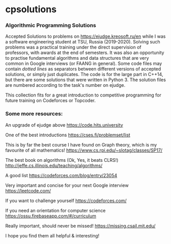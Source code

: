 # cpsolutions

### Algorithmic Programming Solutions
Accepted Solutions to problems on https://ejudge.kreosoft.ru/en while I was a software engineering student at TSU, Russia (2019-2020). Solving such problems was a practical training under the direct supervision of professors, with awards at the end of semesters. It was also an opportunity to practise fundamental algorithms and data structures that are very common in Google interviews (or FAANG in general). Some code files may contain *dotted lines* as separators between different versions of accepted solutions, or simply just duplicates. The code is for the large part in C++14, but there are some solutions that were written in Python 3. The solution files are numbered according to the task's number on ejudge.

This collection fits for a great introduction to competitive programming for future training on Codeforces or Topcoder.

### Some more resources:

An upgrade of ejudge above https://code.hits.university

One of the best introductions https://cses.fi/problemset/list

This is by far the best course I have found on Graph theory, which is my favourite of all mathematics! https://www.cs.rpi.edu/~slotag/classes/SP17/

The best book on algorithms (Ok, Yes, it beats CLRS!) http://jeffe.cs.illinois.edu/teaching/algorithms/

A good list https://codeforces.com/blog/entry/23054

Very important and concise for your next Google interview https://leetcode.com/

If you want to challenge yourself https://codeforces.com/

If you need an orientation for computer science https://ossu.firebaseapp.com/#/curriculum

Really important, should never be missed! https://missing.csail.mit.edu/

I hope you find them all helpful & interesting!
